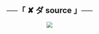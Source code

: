 <h2 align="center">
    ──「 ✘ ダ source 」──
</h2>

<p align="center">
  <img src="https://telegra.ph/file/e7bb54b34faadd2c9b199.jpg">
</p>

